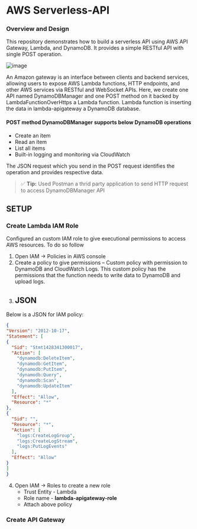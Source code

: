 # AWS Serverless-API
### Overview and Design

This repository demonstrates how to build a serverless API using AWS API Gateway, Lambda, and DynamoDB. It provides a simple RESTful API with single POST operation.

![image](https://github.com/user-attachments/assets/08f2cf4e-cf3e-4b4c-910e-2eef495e5c8a)

An Amazon gateway is an interface between clients and backend services, allowing users to expose AWS Lambda functions, HTTP endpoints, and other AWS services via RESTful and WebSocket APIs.
Here, we create one API named DynamoDBManager and one POST method on it backed by LambdaFunctionOverHttps a Lambda function. Lambda function is inserting the data in lambda-apigateway a DynamoDB database.

#### POST method DynamoDBManager supports below DynamoDB operations
- Create an item
- Read an item
- List all items
- Built-in logging and monitoring via CloudWatch

The JSON request which you send in the POST request identifies the operation and provides respective data. 

> ✅ **Tip:** Used Postman a thrid party application to send HTTP request to access DynamoDBManager API

  
## SETUP
### Create Lambda IAM Role
Configured an custom IAM role to give executional permissions to access AWS resources. To do so follow
1. Open IAM -> Policies in AWS console
2. Create a policy to give permissions – Custom policy with permission to DynamoDB and CloudWatch Logs. This custom policy has the permissions that the function needs to write data to DynamoDB and upload logs.
3. ## JSON

Below is a JSON for IAM policy:

```json
{
"Version": "2012-10-17",
"Statement": [
{
  "Sid": "Stmt1428341300017",
  "Action": [
    "dynamodb:DeleteItem",
    "dynamodb:GetItem",
    "dynamodb:PutItem",
    "dynamodb:Query",
    "dynamodb:Scan",
    "dynamodb:UpdateItem"
  ],
  "Effect": "Allow",
  "Resource": "*"
},
{
  "Sid": "",
  "Resource": "*",
  "Action": [
    "logs:CreateLogGroup",
    "logs:CreateLogStream",
    "logs:PutLogEvents"
  ],
  "Effect": "Allow"
}
]
}
```
4. Open IAM -> Roles to create a new role
     - Trust Entity - Lambda
     - Role name - **lambda-apigateway-role**
     - Attach above policy

### Create API Gateway


